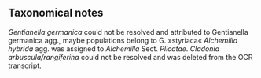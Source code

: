 Taxonomical notes
-----------------

*Gentianella germanica* could not be resolved and attributed to	Gentianella germanica agg., maybe populations belong to G. »styriaca«
*Alchemilla hybrida* agg. was assigned to *Alchemilla* Sect. *Plicatae*.
*Cladonia arbuscula/rangiferina* could not be resolved and was deleted from the OCR transcript.

